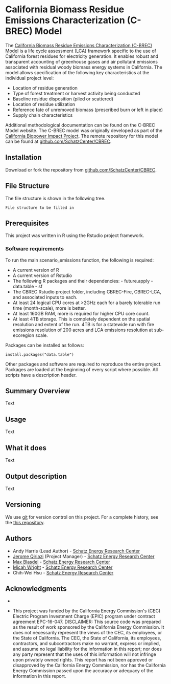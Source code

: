**California Biomass Residue Emissions Characterization (C-BREC) Model**
===================================================================

The [California Biomass Residue Emissions Characterization (C-BREC) Model](https://schatzcenter.org/cbrec) is a life cycle assessment (LCA) framework specific to the use of California forest residues for electricity generation. It enables robust and transparent accounting of greenhouse gases and air pollutant emissions associated with residual woody biomass energy systems in California. The model allows specification of the following key characteristics at the individual project level:

* Location of residue generation
* Type of forest treatment or harvest activity being conducted
* Baseline residue disposition (piled or scattered)
* Location of residue utilization
* Reference fate of unremoved biomass (prescribed burn or left in place)
* Supply chain characteristics

Additional methodological documentation can be found on the C-BREC Model website. The C-BREC model was originally developed as part of the [California Biopower Impact Project](https://schatzcenter.org/cbip/). The remote repository for this model can be found at [github.com/SchatzCenter/CBREC](https://github.com/SchatzCenter/CBREC).

## Installation

Download or fork the repository from [github.com/SchatzCenter/CBREC](https://github.com/SchatzCenter/CBREC). 

## File Structure

The file structure is shown in the following tree. 

```
File structure to be filled in
```

## Prerequisites

This project was written in R using the Rstudio project framework.

### Software requirements

To run the main scenario_emissions function, the following is required:

* A current version of R
* A current version of Rstudio
* The following R packages and their dependencies:
        - future.apply 
        - data.table
        - sf 
* The CBREC Rstudio project folder, including CBREC-Fire, CBREC-LCA, and associated inputs to each.
* At least 24 logical CPU cores at >2GHz each for a barely tolerable run time (month-scale), more is better.
* At least 160GB RAM, more is required for higher CPU core count.
* At least 4TB storage. This is completely dependent on the spatial resolution and extent of the run. 4TB is for a statewide run with fire emissions resolution of 200 acres and LCA emissions resolution at sub-ecoregion scale.
        
Packages can be installed as follows:

```
install.packages("data.table")
```

Other packages and software are required to reproduce the entire project. Packages are loaded at the beginning of every script where possible. All scripts have a description header.

## Summary Overview

Text

## Usage

Text

## What it does

Text

## Output description

Text

## Versioning

We use [git](https://git-scm.com/) for version control on this project. For a complete history, see the [this repository](https://github.com/SchatzCenter/CBREC). 

## Authors

* Andy Harris (Lead Author) - [Schatz Energy Research Center](https://schatzcenter.org)
* [Jerome Qiriazi](https://github.com/jqiriazi) (Project Manager) - [Schatz Energy Research Center](https://schatzcenter.org)
* [Max Blasdel](https://github.com/mxblsdl) - [Schatz Energy Research Center](https://schatzcenter.org)
* [Micah Wright](https://github.com/wrightmicahc) - [Schatz Energy Research Center](https://schatzcenter.org)
* Chih-Wei Hsu - [Schatz Energy Research Center](https://schatzcenter.org)

## Acknowledgments

* <list acknowledgments>

* This project was funded by the California Energy Commission's (CEC) Electric Program Investment Charge (EPIC) program under contract agreement EPC-16-047. DISCLAIMER: This source code was prepared as the result of work sponsored by the California Energy Commission. It does not necessarily represent the views of the CEC, its employees, or the State of California. The CEC, the State of California, its employees, contractors, and subcontractors make no warrant, express or implied, and assume no legal liability for the information in this report; nor does any party represent that the uses of this information will not infringe upon privately owned rights. This report has not been approved or disapproved by the California Energy Commission, nor has the California Energy Commission passed upon the accuracy or adequacy of the information in this report.
